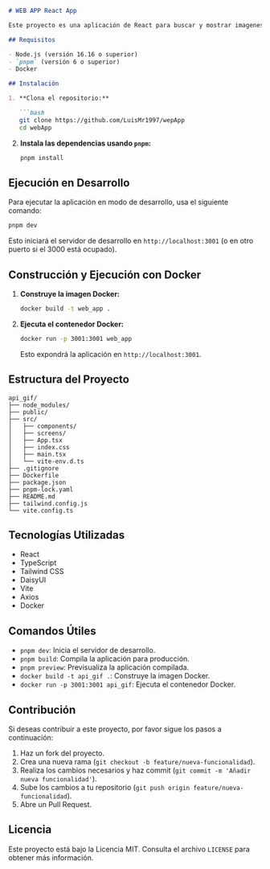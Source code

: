 ```markdown
# WEB APP React App

Este proyecto es una aplicación de React para buscar y mostrar imagenes utilizando la API de Pexels asi mismo el analisis de las mismas con Imagga. Utiliza `pnpm` para la gestión de dependencias y Docker para la contenedorización.

## Requisitos

- Node.js (versión 16.16 o superior)
- `pnpm` (versión 6 o superior)
- Docker

## Instalación

1. **Clona el repositorio:**

   ```bash
   git clone https://github.com/LuisMr1997/wepApp
   cd webApp
   ```

2. **Instala las dependencias usando `pnpm`:**

   ```bash
   pnpm install
   ```

## Ejecución en Desarrollo

Para ejecutar la aplicación en modo de desarrollo, usa el siguiente comando:

```bash
pnpm dev
```

Esto iniciará el servidor de desarrollo en `http://localhost:3001` (o en otro puerto si el 3000 está ocupado).

## Construcción y Ejecución con Docker

1. **Construye la imagen Docker:**

   ```bash
   docker build -t web_app .
   ```

2. **Ejecuta el contenedor Docker:**

   ```bash
   docker run -p 3001:3001 web_app
   ```

   Esto expondrá la aplicación en `http://localhost:3001`.

## Estructura del Proyecto

```plaintext
api_gif/
├── node_modules/
├── public/
├── src/
│   ├── components/
│   ├── screens/
│   ├── App.tsx
│   ├── index.css
│   ├── main.tsx
│   └── vite-env.d.ts
├── .gitignore
├── Dockerfile
├── package.json
├── pnpm-lock.yaml
├── README.md
├── tailwind.config.js
└── vite.config.ts
```

## Tecnologías Utilizadas

- React
- TypeScript
- Tailwind CSS
- DaisyUI
- Vite
- Axios
- Docker

## Comandos Útiles

- `pnpm dev`: Inicia el servidor de desarrollo.
- `pnpm build`: Compila la aplicación para producción.
- `pnpm preview`: Previsualiza la aplicación compilada.
- `docker build -t api_gif .`: Construye la imagen Docker.
- `docker run -p 3001:3001 api_gif`: Ejecuta el contenedor Docker.

## Contribución

Si deseas contribuir a este proyecto, por favor sigue los pasos a continuación:

1. Haz un fork del proyecto.
2. Crea una nueva rama (`git checkout -b feature/nueva-funcionalidad`).
3. Realiza los cambios necesarios y haz commit (`git commit -m 'Añadir nueva funcionalidad'`).
4. Sube los cambios a tu repositorio (`git push origin feature/nueva-funcionalidad`).
5. Abre un Pull Request.

## Licencia

Este proyecto está bajo la Licencia MIT. Consulta el archivo `LICENSE` para obtener más información.

```